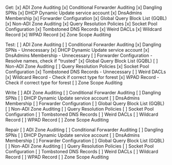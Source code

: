 Get:
[x] ADI Zone Auditing
[x] Conditional Forwarder Auditing
[x] Dangling SPNs
[x] DHCP Dynamic Update service account
[x] DnsAdmins Membership
[x] Forwarder Configuration
[x] Global Query Block List (GQBL)
[x] Non-ADI Zone Auditing
[x] Query Resolution Policies
[x] Socket Pool Configuration
[x] Tombstoned DNS Records
[x] Weird DACLs
[x] Wildcard Record
[x] WPAD Record
[x] Zone Scope Auditing

Test:
[ ] ADI Zone Auditing
[ ] Conditional Forwarder Auditing
[x] Dangling SPNs - Unnecessary
[x] DHCP Dynamic Update service account
[x] DnsAdmins Membership - Unnecessary
[ ] Forwarder Configuration - Resolve names, check if "trusted"
[x] Global Query Block List (GQBL)
[ ] Non-ADI Zone Auditing
[ ] Query Resolution Policies
[x] Socket Pool Configuration
[x] Tombstoned DNS Records - Unnecessary
[ ] Weird DACLs
[x] Wildcard Record - Check if correct type for forest
[x] WPAD Record - Check if correct type for forest
[ ] Zone Scope Auditing

Write
[ ] ADI Zone Auditing
[ ] Conditional Forwarder Auditing
[ ] Dangling SPNs
[ ] DHCP Dynamic Update service account
[ ] DnsAdmins Membership
[ ] Forwarder Configuration
[ ] Global Query Block List (GQBL)
[ ] Non-ADI Zone Auditing
[ ] Query Resolution Policies
[ ] Socket Pool Configuration
[ ] Tombstoned DNS Records
[ ] Weird DACLs
[ ] Wildcard Record
[ ] WPAD Record
[ ] Zone Scope Auditing

Repair
[ ] ADI Zone Auditing
[ ] Conditional Forwarder Auditing
[ ] Dangling SPNs
[ ] DHCP Dynamic Update service account
[ ] DnsAdmins Membership
[ ] Forwarder Configuration
[ ] Global Query Block List (GQBL)
[ ] Non-ADI Zone Auditing
[ ] Query Resolution Policies
[ ] Socket Pool Configuration
[ ] Tombstoned DNS Records
[ ] Weird DACLs
[ ] Wildcard Record
[ ] WPAD Record
[ ] Zone Scope Auditing